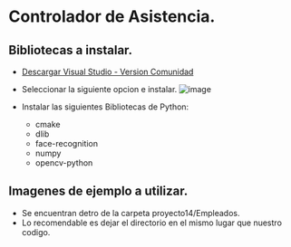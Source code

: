 # Controlador de Asistencia.
## Bibliotecas a instalar.
- [Descargar Visual Studio - Version Comunidad](https://visualstudio.microsoft.com/es/downloads/)
- Seleccionar la siguiente opcion e instalar.
![image](https://github.com/user-attachments/assets/1dc316bb-7521-4e2d-8aa4-687d9e35400a)

- Instalar las siguientes Bibliotecas de Python:
  -  cmake
  -  dlib
  -  face-recognition
  -  numpy
  - opencv-python

## Imagenes de ejemplo a utilizar.
- Se encuentran detro de la carpeta proyecto14/Empleados.
- Lo recomendable es dejar el directorio en el mismo lugar que nuestro codigo.

